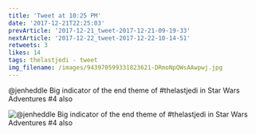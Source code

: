 ```yaml
---
title: 'Tweet at 10:25 PM'
date: '2017-12-21T22:25:03'
prevArticle: '2017-12-21_tweet-2017-12-21-09-19-33'
nextArticle: '2017-12-22_tweet-2017-12-22-10-14-51'
retweets: 3
likes: 14
tags: thelastjedi - tweet
img_filename: /images/943970599331823621-DRmoNpQWsAAwpwj.jpg
---
```

@jenheddle Big indicator of the end theme of #thelastjedi in Star Wars Adventures #4 also

![@jenheddle Big indicator of the end theme of #thelastjedi in Star Wars Adventures #4 also](/images/943970599331823621-DRmoNpQWsAAwpwj.jpg "@jenheddle Big indicator of the end theme of #thelastjedi in Star Wars Adventures #4 also")